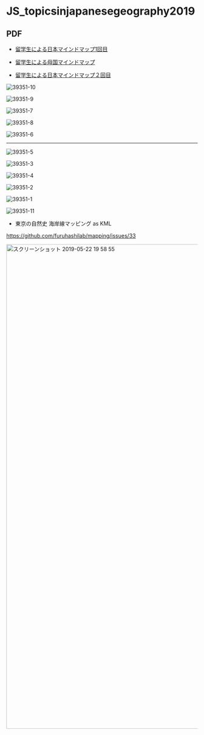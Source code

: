 # JS_topicsinjapanesegeography2019

## PDF

* [留学生による日本マインドマップ1回目](https://github.com/gsc-aoyama/JS_topicsinjapanesegeography2019/blob/master/JapanStudies_TopicsJapaneseGeography_mindmap20190522.pdf)

* [留学生による母国マインドマップ](https://github.com/gsc-aoyama/JS_topicsinjapanesegeography2019/blob/master/JapanStudies_TopicsJapaneseGeography_mindmap20190605.pdf)

* [留学生による日本マインドマップ２回目](https://github.com/gsc-aoyama/JS_topicsinjapanesegeography2019/blob/master/JapanStudies_TopicsJapaneseGeography_mindmap20190610.pdf)


![39351-10](https://user-images.githubusercontent.com/416977/59743897-49b2de00-92ac-11e9-9739-28b11a0b0603.jpg)

![39351-9](https://user-images.githubusercontent.com/416977/59743898-49b2de00-92ac-11e9-9163-2ab974e21f90.jpg)

![39351-7](https://user-images.githubusercontent.com/416977/59743899-4a4b7480-92ac-11e9-963e-b1874770bd0c.jpg)

![39351-8](https://user-images.githubusercontent.com/416977/59743900-4a4b7480-92ac-11e9-8f12-3583f30a5782.jpg)

![39351-6](https://user-images.githubusercontent.com/416977/59743901-4a4b7480-92ac-11e9-9ee1-3cabfbbd9683.jpg)

---

![39351-5](https://user-images.githubusercontent.com/416977/59743902-4ae40b00-92ac-11e9-8103-54f758ba0bd5.jpg)

![39351-3](https://user-images.githubusercontent.com/416977/59743903-4ae40b00-92ac-11e9-8346-97ac8030c94c.jpg)

![39351-4](https://user-images.githubusercontent.com/416977/59743905-4ae40b00-92ac-11e9-8776-7e95fb39a531.jpg)

![39351-2](https://user-images.githubusercontent.com/416977/59743906-4b7ca180-92ac-11e9-9624-012b4e88142b.jpg)

![39351-1](https://user-images.githubusercontent.com/416977/59743907-4b7ca180-92ac-11e9-9b93-c5558a4af3e9.jpg)

![39351-11](https://user-images.githubusercontent.com/416977/59743895-49b2de00-92ac-11e9-9e4f-cb4adda69161.jpg)



* 東京の自然史 海岸線マッピング as KML

https://github.com/furuhashilab/mapping/issues/33

<img width="1272" alt="スクリーンショット 2019-05-22 19 58 55" src="https://user-images.githubusercontent.com/416977/58169602-1f312d80-7ccc-11e9-9d95-70039f2a599b.png">


